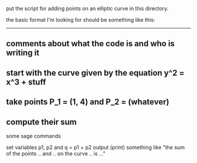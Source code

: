 put the script for adding points on an elliptic curve in this directory.

the basic format I'm looking for should be something like this:



---------------------------

## comments about what the code is and who is writing it

## start with the curve given by the equation y^2 = x^3 + stuff
## take points P_1 = (1, 4) and P_2 = (whatever)

## compute their sum

some sage commands

set variables p1, p2 and q = p1 + p2
output (print) something like "the sum of the points .. and .. on the curve .. is ..."

